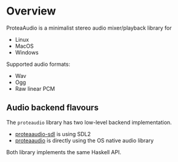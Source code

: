 # Overview

ProteaAudio is a minimalist stereo audio mixer/playback library for

- Linux
- MacOS
- Windows

Supported audio formats:
- Wav
- Ogg
- Raw linear PCM

## Audio backend flavours

The `proteaudio` library has two low-level backend implementation.

- [proteaaudio-sdl](./proteaaudio-sdl) is using SDL2
- [proteaaudio](./proteaaudio) is directly using the OS native audio library

 Both library implements the same Haskell API.
